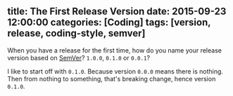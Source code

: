 title: The First Release Version
date: 2015-09-23 12:00:00
categories: [Coding]
tags: [version, release, coding-style, semver]
---

When you have a release for the first time, how do you name your release version based on [SemVer]? `1.0.0`, `0.1.0` or `0.0.1`?

I like to start off with `0.1.0`. Because version `0.0.0` means there is nothing. Then from nothing to something, that's breaking change, hence version `0.1.0`.

[SemVer]: http://semver.org/
